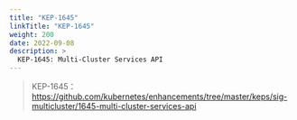 ```yaml
---
title: "KEP-1645"
linkTitle: "KEP-1645"
weight: 200
date: 2022-09-08
description: >
  KEP-1645: Multi-Cluster Services API
---
```




> KEP-1645：https://github.com/kubernetes/enhancements/tree/master/keps/sig-multicluster/1645-multi-cluster-services-api



